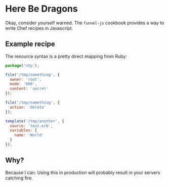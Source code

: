 # Here Be Dragons

Okay, consider yourself warned. The ``funnel-js`` cookbook provides a way to
write Chef recipes in Javascript.

## Example recipe

The resource syntax is a pretty direct mapping from Ruby:

```javascript
package('ntp');

file('/tmp/something', {
  owner: 'root',
  mode: '600',
  content: 'secret'
});

file('/tmp/something', {
  action: 'delete'
});

template('/tmp/another', {
  source: 'test.erb',
  variables: {
    name: 'World'
  }
});
```

## Why?

Because I can. Using this in production will probably result in your servers
catching fire.
